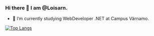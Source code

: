 ### Hi there 👋 I am @Loisarn.



- 🔭 I’m currently studying WebDeveloper .NET at Campus Värnamo.



 [![Top Langs](https://github-readme-stats.vercel.app/api/top-langs/?username=Loisarn&langs_count=10&theme=dark&card_width=450)](https://github.com/Loisarn/github-readme-stats)
